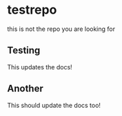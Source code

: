 # testrepo
this is not the repo you are looking for

## Testing
This updates the docs!

## Another
This should update the docs too!
